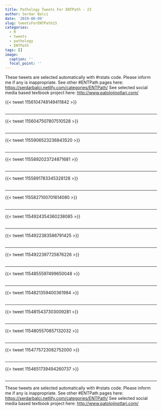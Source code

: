 ```yaml
---
title: Pathology Tweets For ENTPath - 23
author: Serdar Balci
date: '2019-08-09'
slug: tweetsForENTPath23
categories:
  - R
  - tweets
  - pathology
  - ENTPath
tags: []
image:
  caption: ''
  focal_point: ''
---
```



These tweets are selected automatically with #rstats code. Please inform me if any is inappropriate.
See other #ENTPath pages here: https://serdarbalci.netlify.com/categories/ENTPath/ 
See selected social media based textbook project here: http://www.patolojinotlari.com/

{{< tweet 1156104748149411842 >}}
<br>
<br>
<hr>
{{< tweet 1156047507807510528 >}}
<br>
<br>
<hr>
{{< tweet 1155906523236843520 >}}
<br>
<br>
<hr>
{{< tweet 1155892023724871681 >}}
<br>
<br>
<hr>
{{< tweet 1155891783345328128 >}}
<br>
<br>
<hr>
{{< tweet 1155827100701614080 >}}
<br>
<br>
<hr>
{{< tweet 1154924354360238085 >}}
<br>
<br>
<hr>
{{< tweet 1154922383586791425 >}}
<br>
<br>
<hr>
{{< tweet 1154922397725876226 >}}
<br>
<br>
<hr>
{{< tweet 1154855597499650048 >}}
<br>
<br>
<hr>
{{< tweet 1154821359400361984 >}}
<br>
<br>
<hr>
{{< tweet 1154815437303009281 >}}
<br>
<br>
<hr>
{{< tweet 1154805570857132032 >}}
<br>
<br>
<hr>
{{< tweet 1154775723082752000 >}}
<br>
<br>
<hr>
{{< tweet 1154651739494260737 >}}
<br>
<br>
<hr>


These tweets are selected automatically with #rstats code. Please inform me if any is inappropriate.
See other #ENTPath pages here: https://serdarbalci.netlify.com/categories/ENTPath/ 
See selected social media based textbook project here: http://www.patolojinotlari.com/
